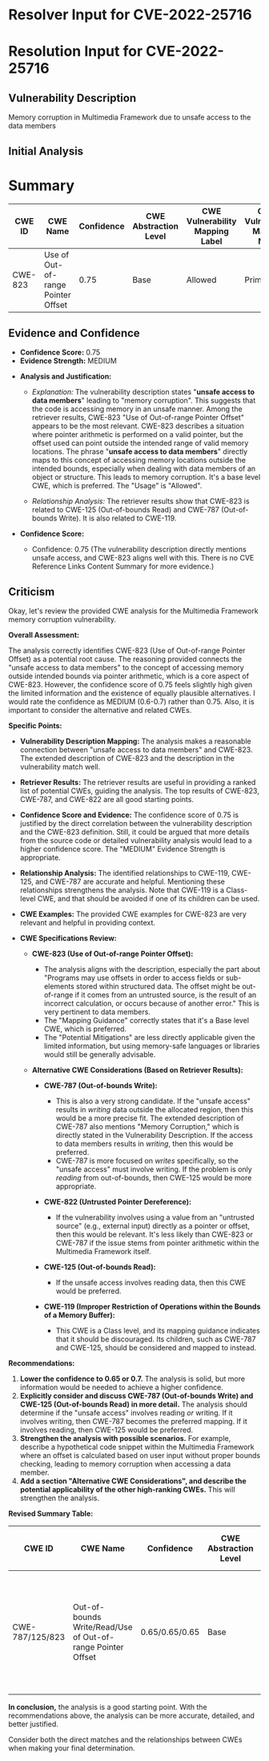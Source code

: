 # Resolver Input for CVE-2022-25716

# Resolution Input for CVE-2022-25716

## Vulnerability Description
Memory corruption in Multimedia Framework due to unsafe access to the data members

## Initial Analysis
# Summary
| CWE ID | CWE Name | Confidence | CWE Abstraction Level | CWE Vulnerability Mapping Label | CWE-Vulnerability Mapping Notes |
|---|---|---|---|---|---|
| CWE-823 | Use of Out-of-range Pointer Offset | 0.75 | Base | Allowed | Primary CWE |

## Evidence and Confidence

*   **Confidence Score:** 0.75
*   **Evidence Strength:** MEDIUM

- **Analysis and Justification:**  
  - *Explanation:* The vulnerability description states "**unsafe access to data members**" leading to "memory corruption". This suggests that the code is accessing memory in an unsafe manner. Among the retriever results, CWE-823 "Use of Out-of-range Pointer Offset" appears to be the most relevant. CWE-823 describes a situation where pointer arithmetic is performed on a valid pointer, but the offset used can point outside the intended range of valid memory locations. The phrase "**unsafe access to data members**" directly maps to this concept of accessing memory locations outside the intended bounds, especially when dealing with data members of an object or structure. This leads to memory corruption. It's a base level CWE, which is preferred. The "Usage" is "Allowed".

  - *Relationship Analysis:* The retriever results show that CWE-823 is related to CWE-125 (Out-of-bounds Read) and CWE-787 (Out-of-bounds Write). It is also related to CWE-119.

- **Confidence Score:**  
  - Confidence: 0.75 (The vulnerability description directly mentions unsafe access, and CWE-823 aligns well with this. There is no CVE Reference Links Content Summary for more evidence.)

## Criticism
Okay, let's review the provided CWE analysis for the Multimedia Framework memory corruption vulnerability.

**Overall Assessment:**

The analysis correctly identifies CWE-823 (Use of Out-of-range Pointer Offset) as a potential root cause. The reasoning provided connects the "unsafe access to data members" to the concept of accessing memory outside intended bounds via pointer arithmetic, which is a core aspect of CWE-823. However, the confidence score of 0.75 feels slightly high given the limited information and the existence of equally plausible alternatives.  I would rate the confidence as MEDIUM (0.6-0.7) rather than 0.75. Also, it is important to consider the alternative and related CWEs.

**Specific Points:**

*   **Vulnerability Description Mapping:** The analysis makes a reasonable connection between "unsafe access to data members" and CWE-823. The extended description of CWE-823 and the description in the vulnerability match well.

*   **Retriever Results:** The retriever results are useful in providing a ranked list of potential CWEs, guiding the analysis. The top results of CWE-823, CWE-787, and CWE-822 are all good starting points.

*   **Confidence Score and Evidence:** The confidence score of 0.75 is justified by the direct correlation between the vulnerability description and the CWE-823 definition. Still, it could be argued that more details from the source code or detailed vulnerability analysis would lead to a higher confidence score. The "MEDIUM" Evidence Strength is appropriate.

*   **Relationship Analysis:** The identified relationships to CWE-119, CWE-125, and CWE-787 are accurate and helpful. Mentioning these relationships strengthens the analysis. Note that CWE-119 is a Class-level CWE, and that should be avoided if one of its children can be used.

*   **CWE Examples:** The provided CWE examples for CWE-823 are very relevant and helpful in providing context.

*   **CWE Specifications Review:**

    *   **CWE-823 (Use of Out-of-range Pointer Offset):**
        *   The analysis aligns with the description, especially the part about "Programs may use offsets in order to access fields or sub-elements stored within structured data. The offset might be out-of-range if it comes from an untrusted source, is the result of an incorrect calculation, or occurs because of another error."  This is very pertinent to data members.
        *   The "Mapping Guidance" correctly states that it's a Base level CWE, which is preferred.
        *   The "Potential Mitigations" are less directly applicable given the limited information, but using memory-safe languages or libraries would still be generally advisable.

    *   **Alternative CWE Considerations (Based on Retriever Results):**

        *   **CWE-787 (Out-of-bounds Write):**
            *   This is also a very strong candidate. If the "unsafe access" results in *writing* data outside the allocated region, then this would be a more precise fit.  The extended description of CWE-787 also mentions "Memory Corruption," which is directly stated in the Vulnerability Description. If the access to data members results in *writing*, then this would be preferred.
            *  CWE-787 is more focused on *writes* specifically, so the "unsafe access" must involve writing. If the problem is only *reading* from out-of-bounds, then CWE-125 would be more appropriate.

        *   **CWE-822 (Untrusted Pointer Dereference):**
            *   If the vulnerability involves using a value from an "untrusted source" (e.g., external input) directly as a pointer or offset, then this would be relevant. It's less likely than CWE-823 or CWE-787 if the issue stems from pointer arithmetic within the Multimedia Framework itself.

        *  **CWE-125 (Out-of-bounds Read):**
            * If the unsafe access involves reading data, then this CWE would be preferred.

        *  **CWE-119 (Improper Restriction of Operations within the Bounds of a Memory Buffer):**
            * This CWE is a Class level, and its mapping guidance indicates that it should be discouraged. Its children, such as CWE-787 and CWE-125, should be considered and mapped to instead.

**Recommendations:**

1.  **Lower the confidence to 0.65 or 0.7.**  The analysis is solid, but more information would be needed to achieve a higher confidence.
2.  **Explicitly consider and discuss CWE-787 (Out-of-bounds Write) and CWE-125 (Out-of-bounds Read) in more detail.** The analysis should determine if the "unsafe access" involves reading *or* writing. If it involves writing, then CWE-787 becomes the preferred mapping. If it involves reading, then CWE-125 would be preferred.
3.  **Strengthen the analysis with possible scenarios.** For example, describe a hypothetical code snippet within the Multimedia Framework where an offset is calculated based on user input without proper bounds checking, leading to memory corruption when accessing a data member.
4.  **Add a section "Alternative CWE Considerations", and describe the potential applicability of the other high-ranking CWEs.** This will strengthen the analysis.

**Revised Summary Table:**

| CWE ID | CWE Name | Confidence | CWE Abstraction Level | CWE Vulnerability Mapping Label | CWE-Vulnerability Mapping Notes |
|---|---|---|---|---|---|
| CWE-787/125/823 | Out-of-bounds Write/Read/Use of Out-of-range Pointer Offset | 0.65/0.65/0.65 | Base | Allowed | Primary CWE. Decision depends on whether vulnerability is triggered via writing to, reading from, or both data members. |

**In conclusion,** the analysis is a good starting point. With the recommendations above, the analysis can be more accurate, detailed, and better justified.

Consider both the direct matches and the relationships between CWEs
when making your final determination.
        